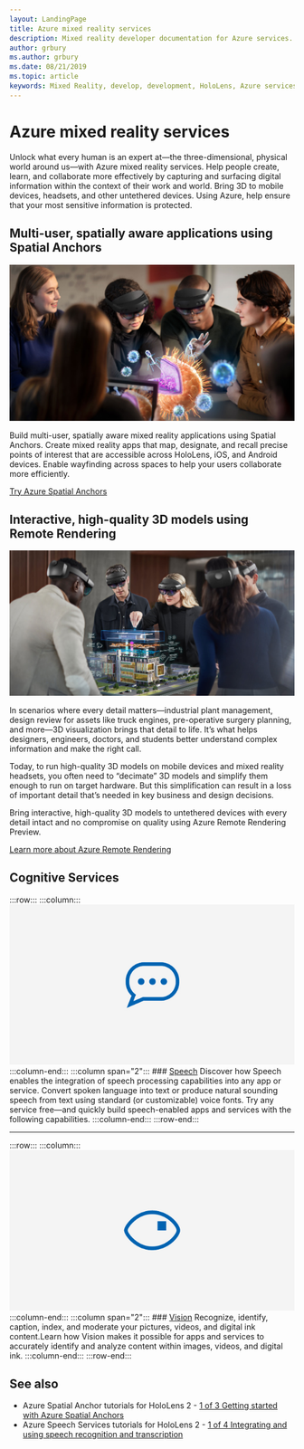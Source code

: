 ```yaml
---
layout: LandingPage
title: Azure mixed reality services
description: Mixed reality developer documentation for Azure services.
author: grbury
ms.author: grbury
ms.date: 08/21/2019
ms.topic: article
keywords: Mixed Reality, develop, development, HoloLens, Azure services, spatial anchors, speech, vision, remote rendering
---
```



# Azure mixed reality services
Unlock what every human is an expert at—the three-dimensional, physical world around us—with Azure mixed reality services. Help people create, learn, and collaborate more effectively by capturing and surfacing digital information within the context of their work and world. Bring 3D to mobile devices, headsets, and other untethered devices. Using Azure, help ensure that your most sensitive information is protected.

## Multi-user, spatially aware applications using Spatial Anchors

![ Azure Spatial Anchors image](images/AzureSpatialAnchors.jpg)

Build multi-user, spatially aware mixed reality applications using Spatial Anchors. Create mixed reality apps that map, designate, and recall precise points of interest that are accessible across HoloLens, iOS, and Android devices. Enable wayfinding across spaces to help your users collaborate more efficiently.

[Try Azure Spatial Anchors](https://docs.microsoft.com/azure/spatial-anchors)


## Interactive, high-quality 3D models using Remote Rendering

![ Remote rendering image](images/RemoteRendering.jpg)

In scenarios where every detail matters—industrial plant management, design review for assets like truck engines, pre-operative surgery planning, and more—3D visualization brings that detail to life. It’s what helps designers, engineers, doctors, and students better understand complex information and make the right call.

Today, to run high-quality 3D models on mobile devices and mixed reality headsets, you often need to “decimate” 3D models and simplify them enough to run on target hardware. But this simplification can result in a loss of important detail that’s needed in key business and design decisions.

Bring interactive, high-quality 3D models to untethered devices with every detail intact and no compromise on quality using Azure Remote Rendering Preview.

[Learn more about Azure Remote Rendering](https://azure.microsoft.com/en-us/services/remote-rendering)


## Cognitive Services

:::row:::
    :::column:::
       [![Speech](images/speech.jpg)](https://docs.microsoft.com/azure/cognitive-services/speech-service/)
    :::column-end:::
    :::column span="2":::
        ### [Speech](https://docs.microsoft.com/azure/cognitive-services/speech-service/)
        Discover how Speech enables the integration of speech processing capabilities into any app or service. Convert spoken language into text or produce natural sounding speech from text using standard (or customizable) voice fonts. Try any service free—and quickly build speech-enabled apps and services with the following capabilities.
    :::column-end:::
:::row-end:::

---

:::row:::
    :::column:::
       [![Vision](images/vision.jpg)](https://docs.microsoft.com/azure/cognitive-services/computer-vision/)
    :::column-end:::
    :::column span="2":::
        ### [Vision](https://docs.microsoft.com/azure/cognitive-services/computer-vision/)
        Recognize, identify, caption, index, and moderate your pictures, videos, and digital ink content.Learn how Vision makes it possible for apps and services to accurately identify and analyze content within images, videos, and digital ink.
    :::column-end:::
:::row-end:::




## See also

* Azure Spatial Anchor tutorials for HoloLens 2 - [1 of 3 Getting started with Azure Spatial Anchors](mrlearning-asa-ch1.md)
* Azure Speech Services tutorials for HoloLens 2 - [1 of 4 Integrating and using speech recognition and transcription](mrlearning-speechSDK-ch1.md)